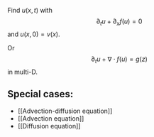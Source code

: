 
Find $u(x,t)$ with
$$\partial_t u + \partial_x f(u)=0$$
and $u(x,0)=v(x)$.

Or
$$\partial_t u + \nabla \cdot f(u) = g(z)$$
in multi-D.

## Special cases:
- [[Advection-diffusion equation]]
- [[Advection equation]]
- [[Diffusion equation]]
